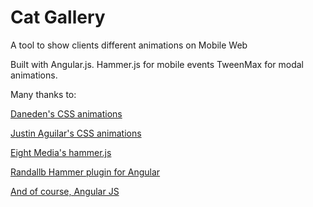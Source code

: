 # Cat Gallery
A tool to show clients different animations on Mobile Web


Built with Angular.js.
Hammer.js for mobile events
TweenMax for modal animations.




Many thanks to:

[Daneden's CSS animations](https://github.com/daneden/animate.css)

[Justin Aguilar's CSS animations](http://www.justinaguilar.com/animations/)

[Eight Media's hammer.js](https://github.com/EightMedia/hammer.js/)

[Randallb Hammer plugin for Angular](https://github.com/randallb/angular-hammer)

[And of course, Angular JS](https://github.com/angular)

